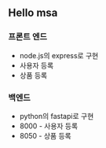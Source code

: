 ## Hello msa

### 프론트 엔드
+ node.js의 express로 구현
+ 사용자 등록
+ 상품 등록

### 백엔드
+ python의 fastapi로 구현
+ 8000 - 사용자 등록
+ 8050 - 상품 등록
